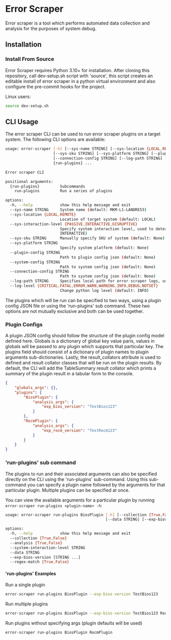 # Error Scraper
Error scraper is a tool which performs automated data collection and analysis for the purposes of system debug.

## Installation
### Install From Source
Error Scraper requires Python 3.10+ for installation. After cloning this repository, call dev-setup.sh script with 'source', this script creates an editable install of error scraper in a python virtual environment and also configure the pre-commit hooks for the project.

Linux users:

```sh
source dev-setup.sh
```

## CLI Usage
The error scraper CLI can be used to run error scraper plugins on a target system. The following CLI options are available:

```sh
usage: error-scraper [-h] [--sys-name STRING] [--sys-location {LOCAL,REMOTE}] [--sys-interaction-level {PASSIVE,INTERACTIVE,DISRUPTIVE}]
                     [--sys-sku STRING] [--sys-platform STRING] [--plugin-config STRING] [--system-config STRING]
                     [--connection-config STRING] [--log-path STRING] [--log-level {CRITICAL,FATAL,ERROR,WARN,WARNING,INFO,DEBUG,NOTSET}]
                     {run-plugins} ...

Error scraper CLI

positional arguments:
  {run-plugins}         Subcommands
    run-plugins         Run a series of plugins

options:
  -h, --help            show this help message and exit
  --sys-name STRING     System name (default: MKM-L1-LANDRE53)
  --sys-location {LOCAL,REMOTE}
                        Location of target system (default: LOCAL)
  --sys-interaction-level {PASSIVE,INTERACTIVE,DISRUPTIVE}
                        Specify system interaction level, used to determine the type of actions that plugins can perform (default:
                        INTERACTIVE)
  --sys-sku STRING      Manually specify SKU of system (default: None)
  --sys-platform STRING
                        Specify system platform (default: None)
  --plugin-config STRING
                        Path to plugin config json (default: None)
  --system-config STRING
                        Path to system config json (default: None)
  --connection-config STRING
                        Path to system config json (default: None)
  --log-path STRING     Specifies local path for error scraper logs, use 'None' to disable logging (default: .)
  --log-level {CRITICAL,FATAL,ERROR,WARN,WARNING,INFO,DEBUG,NOTSET}
                        Change python log level (default: INFO)

```

The plugins which will be run can be specified to two ways, using a plugin config JSON file or using the 'run-plugins' sub command. These two options are not mutually exclusive and both can be used together.

### Plugin Configs
A plugin JSON config should follow the structure of the plugin config model defined here. Globals is a dictionary of global key value paris, values in globals will be passed to any plugin which supports that particular key. The plugins field should consist of a dictionary of plugin names to plugin arguments sub-dictionaries. Lastly, the result_collators attribute is used to defined and result collator classes that will be run on the plugin results. By default, the CLI will add the TableSummary result collator which prints a summary of the plugin result in a tabular form to the console.

```json
{
    "globals_args": {},
    "plugins": {
        "BiosPlugin": {
            "analysis_args": {
                "exp_bios_version": "TestBios123"
            }
        },
        "RocmPlugin": {
            "analysis_args": {
                "exp_rocm_version": "TestRocm123"
            }
        }
    }
}
```

### 'run-plugins' sub command
The plugins to run and their associated arguments can also be specified directly on the CLI using the 'run-plugins' sub-command. Using this sub-command you can specify a plugin name followed by the arguments for that particular plugin. Multiple plugins can be specified at once.

You can view the available arguments for a particular plugin by running `error-scraper run-plugins <plugin-name> -h`:
```sh
usage: error-scraper run-plugins BiosPlugin [-h] [--collection {True,False}] [--analysis {True,False}] [--system-interaction-level STRING]
                                            [--data STRING] [--exp-bios-version [STRING ...]] [--regex-match {True,False}]

options:
  -h, --help            show this help message and exit
  --collection {True,False}
  --analysis {True,False}
  --system-interaction-level STRING
  --data STRING
  --exp-bios-version [STRING ...]
  --regex-match {True,False}

```

#### 'run-plugins' Examples

Run a single plugin
```sh
error-scraper run-plugins BiosPlugin --exp-bios-version TestBios123
```

Run multiple plugins
```sh
error-scraper run-plugins BiosPlugin --exp-bios-version TestBios123 RocmPlugin --exp-rocm TestRocm123
```


Run plugins without specifying args (plugin defaults will be used)

```sh
error-scraper run-plugins BiosPlugin RocmPlugin
```

